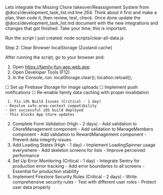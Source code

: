 


  Lets integrate the Missing Chore takeover/Reassignment System from 
  @docs/development_task_list.md  line 264. Think about it first and make a plan,
   then code it, then review, test, check. Once done update the 
  @docs/development_task_list.md document with the new integrations and changes 
  that got finished. Take your time, this is important.
  


Run the script I just created:
  node scripts/clear-all-data.js

  Step 2: Clear Browser localStorage (Zustand cache)

  After running the script, go to your browser and:
  1. Open https://family-fun-app.web.app
  2. Open Developer Tools (F12)
  3. In the Console, run:
  localStorage.clear(); location.reload();



   ☐ Set up Firebase Storage for image uploads
     ☐ Implement push notifications
     ☐ Re-enable family data caching with proper invalidation

     1. Fix iOS Build Issues (Critical - 1 day)
    - Resolve safe-area-context compatibility
    - Get successful iOS build deployed
    - This blocks App Store updates
  2. Complete Form Validation (High - 2 days)
    - Add validation to ChoreManagement component
    - Add validation to ManageMembers component
    - Add validation to RewardManagement component
    - Prevent data integrity issues
  3. Add Loading States (High - 1 day)
    - Implement LoadingSpinner usage everywhere
    - Add skeleton screens for lists
    - Improve perceived performance
  4. Set Up Error Monitoring (Critical - 1 day)
    - Integrate Sentry for production error tracking
    - Add error boundaries to all screens
    - Essential for production stability
  5. Implement Firestore Security Rules (Critical - 2 days)
    - Write comprehensive security rules
    - Test with different user roles
    - Protect user data properly